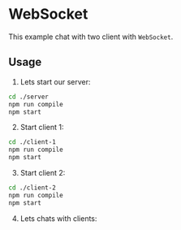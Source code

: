 # WebSocket

This example chat with two client with `WebSocket`.

## Usage

1. Lets start our server:

```bash
cd ./server
npm run compile
npm start
```

2. Start client 1:

```bash
cd ./client-1
npm run compile
npm start
```

3. Start client 2:

```bash
cd ./client-2
npm run compile
npm start
```

4. Lets chats with clients:

